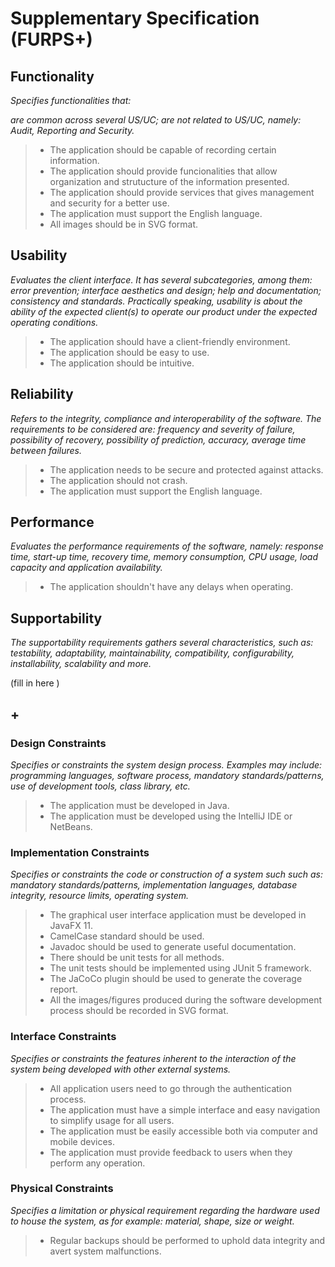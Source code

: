 # Supplementary Specification (FURPS+)

## Functionality

_Specifies functionalities that:_

_are common across several US/UC;_
_are not related to US/UC, namely: Audit, Reporting and Security._

> - The application should be capable of recording certain information.
> - The application should provide funcionalities that allow organization and strutucture of the information presented.
> - The application should provide services that gives management and security for a better use.
> - The application must support the English language.
> - All images should be in SVG format.

## Usability

_Evaluates the client interface. It has several subcategories,
among them: error prevention; interface aesthetics and design; help and
documentation; consistency and standards. Practically speaking, usability
is about the ability of the expected client(s) to operate our product under
the expected operating conditions._

> - The application should have a client-friendly environment.
> - The application should be easy to use.
> - The application should be intuitive.

## Reliability

_Refers to the integrity, compliance and interoperability of the software. The requirements to be considered are: frequency and severity of failure, possibility of recovery, possibility of prediction, accuracy, average time between failures._

> - The application needs to be secure and protected against attacks.
> - The application should not crash.
> - The application must support the English language.

## Performance

_Evaluates the performance requirements of the software, namely: response time, start-up time, recovery time, memory consumption, CPU usage, load capacity and application availability._

> - The application shouldn't have any delays when operating.

## Supportability

_The supportability requirements gathers several characteristics, such as:
testability, adaptability, maintainability, compatibility,
configurability, installability, scalability and more._

(fill in here )

## +

### Design Constraints

_Specifies or constraints the system design process. Examples may include: programming languages, software process, mandatory standards/patterns, use of development tools, class library, etc._

> - The application must be developed in Java.
> - The application must be developed using the IntelliJ IDE or NetBeans.

### Implementation Constraints

_Specifies or constraints the code or construction of a system such
such as: mandatory standards/patterns, implementation languages,
database integrity, resource limits, operating system._

> - The graphical user interface application must be developed in JavaFX 11.
> - CamelCase standard should be used.
> - Javadoc should be used to generate useful documentation.
> - There should be unit tests for all methods.
> - The unit tests should be implemented using JUnit 5 framework.
> - The JaCoCo plugin should be used to generate the coverage report.
> - All the images/figures produced during the software development process should be recorded in
    SVG format.

### Interface Constraints

_Specifies or constraints the features inherent to the interaction of the
system being developed with other external systems._

> - All application users need to go through the authentication process.
> - The application must have a simple interface and easy navigation to simplify usage for all users.
> - The application must be easily accessible both via computer and mobile devices.
> - The application must provide feedback to users when they perform any operation.

### Physical Constraints

_Specifies a limitation or physical requirement regarding the hardware used to house the system, as for example: material, shape, size or weight._

> - Regular backups should be performed to uphold data integrity and avert system malfunctions.